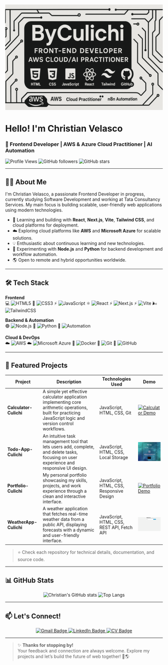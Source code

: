 ![Banner](bannergit.png)

#  Hello! I'm Christian Velasco

### 🚀 Frontend Developer | AWS & Azure Cloud Practitioner | AI Automation

![Profile Views](https://komarev.com/ghpvc/?username=ByCulichi&label=Profile%20views&color=0e75b6&style=flat)
![GitHub followers](https://img.shields.io/github/followers/ByCulichi?style=social)
![GitHub stars](https://img.shields.io/github/stars/ByCulichi?style=social)

---

## 👨‍💻 About Me

I'm Christian Velasco, a passionate Frontend Developer in progress, currently studying Software Development and working at Tata Consultancy Services. My main focus is building scalable, user-friendly web applications using modern technologies.

- 🚀 Learning and building with **React**, **Next.js**, **Vite**, **Tailwind CSS**, and cloud platforms for deployment.
- ☁️ Exploring cloud platforms like **AWS** and **Microsoft Azure** for scalable solutions.
- 💡 Enthusiastic about continuous learning and new technologies.
- 🐍 Experimenting with **Node.js** and **Python** for backend development and workflow automation.
- 🌎 Open to remote and hybrid opportunities worldwide.

---

## 🛠️ Tech Stack

**Frontend**  
💻 ![HTML5](https://img.shields.io/badge/HTML5-E34F26?style=for-the-badge&logo=html5&logoColor=white)
🎨 ![CSS3](https://img.shields.io/badge/CSS3-1572B6?style=for-the-badge&logo=css3&logoColor=white)
⚡ ![JavaScript](https://img.shields.io/badge/JavaScript-F7DF1E?style=for-the-badge&logo=javascript&logoColor=black)
⚛️ ![React](https://img.shields.io/badge/React-61DAFB?style=for-the-badge&logo=react&logoColor=black)
⚡ ![Next.js](https://img.shields.io/badge/Next.js-000000?style=for-the-badge&logo=nextdotjs&logoColor=white)
⚡ ![Vite](https://img.shields.io/badge/Vite-646CFF?style=for-the-badge&logo=vite&logoColor=white)
🌬️ ![TailwindCSS](https://img.shields.io/badge/TailwindCSS-06B6D4?style=for-the-badge&logo=tailwindcss&logoColor=white)

**Backend & Automation**  
🟢 ![Node.js](https://img.shields.io/badge/Node.js-339933?style=for-the-badge&logo=nodedotjs&logoColor=white)
🐍 ![Python](https://img.shields.io/badge/Python-3776AB?style=for-the-badge&logo=python&logoColor=white)
🤖 ![Automation](https://img.shields.io/badge/Automation-Workflow-green?style=for-the-badge)

**Cloud & DevOps**  
☁️ ![AWS](https://img.shields.io/badge/AWS-FF9900?style=for-the-badge&logo=amazonaws&logoColor=white)
☁️ ![Microsoft Azure](https://img.shields.io/badge/Microsoft_Azure-0078D4?style=for-the-badge&logo=microsoftazure&logoColor=white)
🐳 ![Docker](https://img.shields.io/badge/Docker-2496ED?style=for-the-badge&logo=docker&logoColor=white)
🔧 ![Git](https://img.shields.io/badge/Git-F05032?style=for-the-badge&logo=git&logoColor=white)
🐙 ![GitHub](https://img.shields.io/badge/GitHub-181717?style=for-the-badge&logo=github&logoColor=white)

---

## 📂 Featured Projects

| Project                  | Description                                                                                                                                   | Technologies Used                                       | Demo |
|--------------------------|-----------------------------------------------------------------------------------------------------------------------------------------------|---------------------------------------------------------|------|
| **Calculator-Culichi**   | A simple yet effective calculator application implementing core arithmetic operations, built for practicing JavaScript logic and version control workflows. | JavaScript, HTML, CSS, Git                              | <a href="https://github.com/ByCulichi/Calculator-Culichi" target="_blank"><img src="https://github.com/ByCulichi/Calculator-Culichi/blob/main/calculator.gif" width="120px" alt="Calculator Demo"/></a> |
| **Todo-App-Culichi**     | An intuitive task management tool that lets users add, complete, and delete tasks, focusing on user experience and responsive UI design.               | JavaScript, HTML, CSS, Local Storage                    | <a href="https://github.com/ByCulichi/Todo-App-Culichi" target="_blank"><img src="https://github.com/ByCulichi/Todo-App-Culichi/blob/main/Todoapp.gif" width="120px" alt="Todo App Demo"/></a> |
| **Portfolio-Culichi**    | My personal portfolio showcasing my skills, projects, and work experience through a clean and interactive interface.                                   | JavaScript, HTML, CSS, Responsive Design                | <a href="https://github.com/ByCulichi/Portfolio-Culichi" target="_blank"><img src="https://github.com/ByCulichi/Portfolio-Culichi/blob/main/Portfolio.gif" width="120px" alt="Portfolio Demo"/></a> |
| **WeatherApp-Culichi**   | A weather application that fetches real-time weather data from a public API, displaying forecasts with a dynamic and user-friendly interface.          | JavaScript, HTML, CSS, REST API, Fetch API              | <a href="https://github.com/ByCulichi/WeatherApp-Culichi" target="_blank"><img src="https://github.com/ByCulichi/WeatherApp-Culichi/blob/main/Weatherapp.gif" width="120px" alt="Weather App Demo"/></a> |

> ⭐ Check each repository for technical details, documentation, and source code.

---

## 📊 GitHub Stats

<p align="center">
  <img src="https://github-readme-stats.vercel.app/api?username=ByCulichi&show_icons=true&theme=dark" alt="Christian's GitHub stats" />
  <img src="https://github-readme-stats.vercel.app/api/top-langs/?username=ByCulichi&layout=compact&theme=dark" alt="Top Langs" />
</p>

---

## 📫 Let's Connect!

<div align="center">
  <a href="mailto:culichi2603@gmail.com" target="_blank" rel="noopener noreferrer">
    <img src="https://img.shields.io/badge/Gmail-culichi2603@gmail.com-D14836?style=for-the-badge&logo=gmail&logoColor=white" alt="Gmail Badge"/>
  </a>
  <a href="https://mx.linkedin.com/in/christian-armando-velasco-estrada-a24590382/en" target="_blank" rel="noopener noreferrer">
    <img src="https://img.shields.io/badge/LinkedIn-Christian%20Velasco-0A66C2?style=for-the-badge&logo=linkedin&logoColor=white" alt="LinkedIn Badge"/>
  </a>
  <a href="https://drive.google.com/file/d/1ieN1Mwwa62KNdgYXmk5VDlpYOZbcLEvE/view?usp=sharing" target="_blank" rel="noopener noreferrer">
    <img src="https://img.shields.io/badge/CV-Download-green?style=for-the-badge&logo=adobeacrobatreader&logoColor=white" alt="CV Badge"/>
  </a>
</div>

---

> ✨ **Thanks for stopping by!**  
> Your feedback and connection are always welcome. Explore my projects and let’s build the future of web together! 🚀🌎

